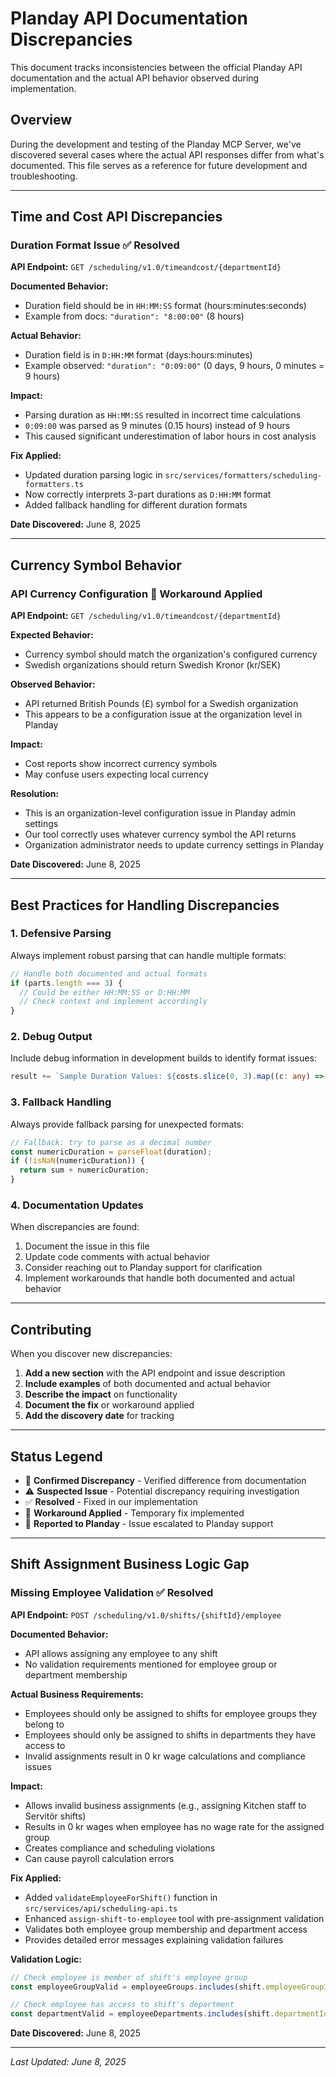 # Planday API Documentation Discrepancies

This document tracks inconsistencies between the official Planday API documentation and the actual API behavior observed during implementation.

## Overview

During the development and testing of the Planday MCP Server, we've discovered several cases where the actual API responses differ from what's documented. This file serves as a reference for future development and troubleshooting.

---

## Time and Cost API Discrepancies

### Duration Format Issue ✅ **Resolved**

**API Endpoint:** `GET /scheduling/v1.0/timeandcost/{departmentId}`

**Documented Behavior:**
- Duration field should be in `HH:MM:SS` format (hours:minutes:seconds)
- Example from docs: `"duration": "8:00:00"` (8 hours)

**Actual Behavior:**
- Duration field is in `D:HH:MM` format (days:hours:minutes)
- Example observed: `"duration": "0:09:00"` (0 days, 9 hours, 0 minutes = 9 hours)

**Impact:**
- Parsing duration as `HH:MM:SS` resulted in incorrect time calculations
- `0:09:00` was parsed as 9 minutes (0.15 hours) instead of 9 hours
- This caused significant underestimation of labor hours in cost analysis

**Fix Applied:**
- Updated duration parsing logic in `src/services/formatters/scheduling-formatters.ts`
- Now correctly interprets 3-part durations as `D:HH:MM` format
- Added fallback handling for different duration formats

**Date Discovered:** June 8, 2025

---

## Currency Symbol Behavior

### API Currency Configuration 🔄 **Workaround Applied**

**API Endpoint:** `GET /scheduling/v1.0/timeandcost/{departmentId}`

**Expected Behavior:**
- Currency symbol should match the organization's configured currency
- Swedish organizations should return Swedish Kronor (kr/SEK)

**Observed Behavior:**
- API returned British Pounds (£) symbol for a Swedish organization
- This appears to be a configuration issue at the organization level in Planday

**Impact:**
- Cost reports show incorrect currency symbols
- May confuse users expecting local currency

**Resolution:**
- This is an organization-level configuration issue in Planday admin settings
- Our tool correctly uses whatever currency symbol the API returns
- Organization administrator needs to update currency settings in Planday

**Date Discovered:** June 8, 2025

---

## Best Practices for Handling Discrepancies

### 1. Defensive Parsing
Always implement robust parsing that can handle multiple formats:
```typescript
// Handle both documented and actual formats
if (parts.length === 3) {
  // Could be either HH:MM:SS or D:HH:MM
  // Check context and implement accordingly
}
```

### 2. Debug Output
Include debug information in development builds to identify format issues:
```typescript
result += `Sample Duration Values: ${costs.slice(0, 3).map((c: any) => `${c.shiftId}:${c.duration}`).join(', ')}\n`;
```

### 3. Fallback Handling
Always provide fallback parsing for unexpected formats:
```typescript
// Fallback: try to parse as a decimal number
const numericDuration = parseFloat(duration);
if (!isNaN(numericDuration)) {
  return sum + numericDuration;
}
```

### 4. Documentation Updates
When discrepancies are found:
1. Document the issue in this file
2. Update code comments with actual behavior
3. Consider reaching out to Planday support for clarification
4. Implement workarounds that handle both documented and actual behavior

---

## Contributing

When you discover new discrepancies:

1. **Add a new section** with the API endpoint and issue description
2. **Include examples** of both documented and actual behavior
3. **Describe the impact** on functionality
4. **Document the fix** or workaround applied
5. **Add the discovery date** for tracking

---

## Status Legend

- 🐛 **Confirmed Discrepancy** - Verified difference from documentation
- ⚠️ **Suspected Issue** - Potential discrepancy requiring investigation
- ✅ **Resolved** - Fixed in our implementation
- 🔄 **Workaround Applied** - Temporary fix implemented
- 📝 **Reported to Planday** - Issue escalated to Planday support

---

## Shift Assignment Business Logic Gap

### Missing Employee Validation ✅ **Resolved**

**API Endpoint:** `POST /scheduling/v1.0/shifts/{shiftId}/employee`

**Documented Behavior:**
- API allows assigning any employee to any shift
- No validation requirements mentioned for employee group or department membership

**Actual Business Requirements:**
- Employees should only be assigned to shifts for employee groups they belong to
- Employees should only be assigned to shifts in departments they have access to
- Invalid assignments result in 0 kr wage calculations and compliance issues

**Impact:**
- Allows invalid business assignments (e.g., assigning Kitchen staff to Servitör shifts)
- Results in 0 kr wages when employee has no wage rate for the assigned group
- Creates compliance and scheduling violations
- Can cause payroll calculation errors

**Fix Applied:**
- Added `validateEmployeeForShift()` function in `src/services/api/scheduling-api.ts`
- Enhanced `assign-shift-to-employee` tool with pre-assignment validation
- Validates both employee group membership and department access
- Provides detailed error messages explaining validation failures

**Validation Logic:**
```typescript
// Check employee is member of shift's employee group
const employeeGroupValid = employeeGroups.includes(shift.employeeGroupId);

// Check employee has access to shift's department  
const departmentValid = employeeDepartments.includes(shift.departmentId);
```

**Date Discovered:** June 8, 2025

---

*Last Updated: June 8, 2025* 